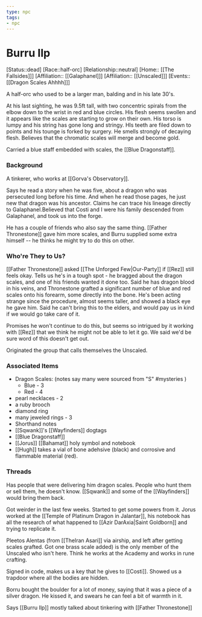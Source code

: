 ```yaml
---
type: npc
tags: 
- npc
---
```


# Burru Ilp
[Status::dead]
[Race::half-orc]
[Relationship::neutral]
[Home:: [[The Fallsides]]]
[Affiliation:: [[Galaphanel]]]
[Affiliation:: [[Unscaled]]]
[Events:: [[Dragon Scales Ahhhh]]]

A half-orc who used to be a larger man, balding and in his late 30's. 

At his last sighting, he was 9.5ft tall, with two concentric spirals from the elbow down to the wrist in red and blue circles. His flesh seems swollen and it appears like the scales are starting to grow on their own. His torso is lumpy and his string has gone long and stringy. HIs teeth are filed down to points and his tounge is forked by surgery. He smells strongly of decaying flesh. Believes that the chromatic scales will merge and become gold. 

Carried a blue staff embedded with scales, the [[Blue Dragonstaff]].

### Background
A tinkerer, who works at [[Gorva's Observatory]]. 

Says he read a story when he was five, about a dragon who was persecuted long before his time. And when he read those pages, he just new that dragon was his ancestor. Claims he can trace his lineage directly to Galaphanel.Believed that Costi and I were his family descended from Galaphanel, and took us into the forge.

He has a couple of friends who also say the same thing. [[Father Thronestone]] gave him more scales, and Burru supplied some extra himself -- he thinks he might try to do this on other.


### Who're They to Us?
 [[Father Thronestone]] asked [[The Unforged Few|Our-Party]] if [[Rez]] still feels okay. Tells us he's in a tough spot - he bragged about the dragon scales, and one of his friends wanted it done too. Said he has dragon blood in his veins, and Thronestone grafted a significant number of blue and red scales onto his forearm, some directly into the bone. He's been acting strange since the procedure, almost seems taller, and showed a black eye he gave him. Said he can't bring this to the elders, and would pay us in kind if we would go take care of it. 

Promises he won't continue to do this, but seems so intrigued by it working with [[Rez]] that we think he might not be able to let it go. We said we'd be sure word of this doesn't get out. 

Originated the group that calls themselves the Unscaled. 

### Associated Items
* Dragon Scales: (notes say many were sourced from "S" #mysteries )
	* Blue - 3
	* Red - 4
* pearl necklaces - 2
* a ruby brooch
* diamond ring
* many jeweled rings - 3
* Shorthand notes 
* [[Sqwank]]'s [[Wayfinders]] dogtags
* [[Blue Dragonstaff]]
* [[Jorus]] [[Bahamat]] holy symbol and notebook
* [[Hugh]] takes a vial of bone adehsive (black) and corrosive and flammable material (red).

### Threads
Has people that were delivering him dragon scales. People who hunt them or sell them, he doesn't know. [[Sqwank]] and some of the [[Wayfinders]] would bring them back. 

Got weirder in the last few weeks. Started to get some powers from it. Jorus worked at the [[Temple of  Platinum Dragon in Jalantar]], his notebook has all the research of what happened to [[Azir DarAxia|Saint Goldborn]] and trying to replicate it. 

Pleetos Alentas (from [[Thelran Asari]] via airship, and left after getting scales grafted. Got one brass scale added) is the only member of the Unscaled who isn't here. Think he works at the Academy and works in rune crafting. 

Signed in code, makes us a key that he gives to [[Costi]]. Showed us a trapdoor where all the bodies are hidden.

Borru bought the boulder for a lot of money, saying that it was a piece of a silver dragon. He kissed it, and swears he can feel a bit of warmth in it. 

Says [[Burru Ilp]] mostly talked about tinkering with [[Father Thronestone]]